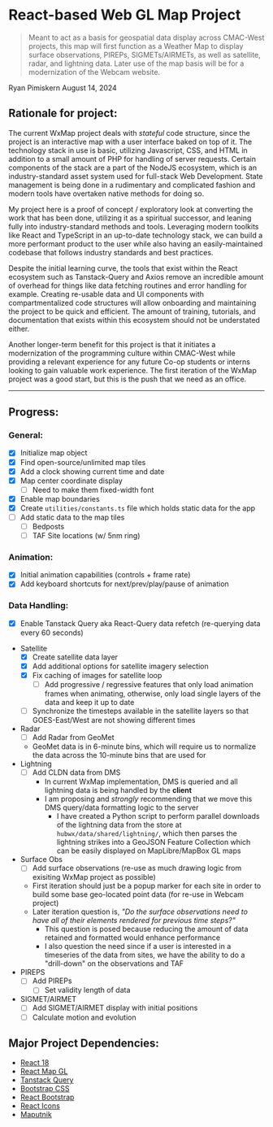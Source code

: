 # React-based Web GL Map Project

> Meant to act as a basis for geospatial data display across CMAC-West projects, this map will first function as a Weather Map to display surface observations, PIREPs, SIGMETs/AIRMETs, as well as satellite, radar, and lightning data. Later use of the map basis will be for a modernization of the Webcam website.

Ryan Pimiskern
August 14, 2024

## Rationale for project:

The current WxMap project deals with _stateful_ code structure, since the project is an interactive map with a user interface baked on top of it. The technology stack in use is basic, utilizing Javascript, CSS, and HTML in addition to a small amount of PHP for handling of server requests. Certain components of the stack are a part of the NodeJS ecosystem, which is an industry-standard asset system used for full-stack Web Development. State management is being done in a rudimentary and complicated fashion and modern tools have overtaken native methods for doing so.

My project here is a proof of concept / exploratory look at converting the work that has been done, utilizing it as a spiritual successor, and leaning fully into industry-standard methods and tools. Leveraging modern toolkits like React and TypeScript in an up-to-date technology stack, we can build a more performant product to the user while also having an easily-maintained codebase that follows industry standards and best practices.

Despite the initial learning curve, the tools that exist within the React ecosystem such as Tanstack-Query and Axios remove an incredible amount of overhead for things like data fetching routines and error handling for example. Creating re-usable data and UI components with compartmentalized code structures will allow onboarding and maintaining the project to be quick and efficient. The amount of training, tutorials, and documentation that exists within this ecosystem should not be understated either.

Another longer-term benefit for this project is that it initiates a modernization of the programming culture within CMAC-West while providing a relevant experience for any future Co-op students or interns looking to gain valuable work experience. The first iteration of the WxMap project was a good start, but this is the push that we need as an office.

---

## Progress:

### General:

- [x] Initialize map object
- [x] Find open-source/unlimited map tiles
- [x] Add a clock showing current time and date
- [x] Map center coordinate display
  - [ ] Need to make them fixed-width font
- [x] Enable map boundaries
- [x] Create `utilities/constants.ts` file which holds static data for the app
- [ ] Add static data to the map tiles
  - [ ] Bedposts
  - [ ] TAF Site locations (w/ 5nm ring)

### Animation:

- [x] Initial animation capabilities (controls + frame rate)
- [x] Add keyboard shortcuts for next/prev/play/pause of animation

### Data Handling:

- [x] Enable Tanstack Query aka React-Query data refetch (re-querying data every 60 seconds)
- Satellite
  - [x] Create satellite data layer
  - [x] Add additional options for satellite imagery selection
  - [x] Fix caching of images for satellite loop
    - [ ] Add progressive / regressive features that only load animation frames when animating, otherwise, only load single layers of the data and keep it up to date
  - [ ] Synchronize the timesteps available in the satellite layers so that GOES-East/West are not showing different times
- Radar
  - [ ] Add Radar from GeoMet
  - GeoMet data is in 6-minute bins, which will require us to normalize the data across the 10-minute bins that are used for
- Lightning
  - [ ] Add CLDN data from DMS
    - In current WxMap implementation, DMS is queried and all lightning data is being handled by the **client**
    - I am proposing and _strongly_ recommending that we move this DMS query/data formatting logic to the server
      - I have created a Python script to perform parallel downloads of the lightning data from the store at `hubwx/data/shared/lightning/`, which then parses the lightning strikes into a GeoJSON Feature Collection which can be easily displayed on MapLibre/MapBox GL maps
- Surface Obs
  - [ ] Add surface observations (re-use as much drawing logic from exisiting WxMap project as possible)
  - First iteration should just be a popup marker for each site in order to build some base geo-located point data (for re-use in Webcam project)
  - Later iteration question is, _"Do the surface observations need to have all of their elements rendered for previous time steps?"_
    - This question is posed because reducing the amount of data retained and formatted would enhance performance
    - I also question the need since if a user is interested in a timeseries of the data from sites, we have the ability to do a "drill-down" on the observations and TAF
- PIREPS
  - [ ] Add PIREPs
    - [ ] Set validity length of data
- SIGMET/AIRMET
  - [ ] Add SIGMET/AIRMET display with initial positions
  - [ ] Calculate motion and evolution

## Major Project Dependencies:

- [React 18](https://react.dev/reference/react)
- [React Map GL](https://visgl.github.io/react-map-gl/)
- [Tanstack Query](https://tanstack.com/query/latest/docs/framework/react/overview)
- [Bootstrap CSS](https://getbootstrap.com/docs/5.3/getting-started/introduction/)
- [React Bootstrap](https://react-bootstrap.github.io/)
- [React Icons](https://react-icons.github.io/react-icons/)
- [Maputnik](https://maplibre.org/maputnik/)
